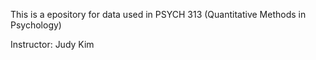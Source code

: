 This is a epository for data used in PSYCH 313 (Quantitative Methods in Psychology)

Instructor: Judy Kim 
